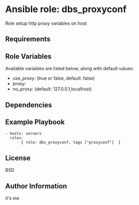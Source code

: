 Ansible role: dbs_proxyconf
=========

Role setup http proxy variables on host

Requirements
------------


Role Variables
--------------

Available variables are listed below, along with default values:

* use_proxy: (true or false, default: false)
* proxy: 
* no_proxy: (default: 127.0.0.1,localhost)

Dependencies
------------


Example Playbook
----------------

    - hosts: servers
      roles:
         - { role: dbs_proxyconf, tags ["proxyconf"]  }

License
-------

BSD

Author Information
------------------
it's me
